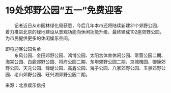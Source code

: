 # 19处郊野公园“五一”免费迎客  

&emsp;&emsp;记者近日从市园林绿化局获悉，今后几年本市还将陆续新建31个郊野公园，着力推进北京的绿地建设从景观功能向休闲功能升级，最终建成102座郊野公园，为市民提供更多的休闲娱乐空间。  

即将迎客公园名单  
&emsp;&emsp;东风公园、金田郊野公园、鸿博公园、太阳宫体育休闲公园、常营公园二期、海棠公园、白鹿郊野公园、将府公园二期、东坝郊野公园二期、京城槐园、御康郊野公园、天元公园、绿堤公园、高鑫公园、海子公园、八家郊野公园、玉泉郊野公园、老山郊野公园、旺兴湖郊野公园二期。  

来源：北京娱乐信报  
